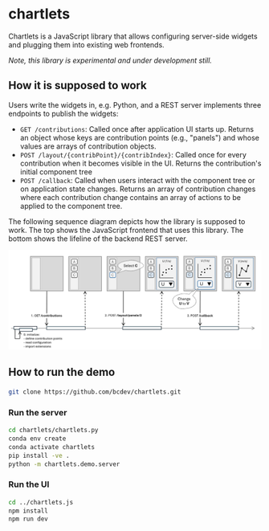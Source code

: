 # chartlets 

Chartlets is a JavaScript library that allows configuring server-side widgets
and plugging them into existing web frontends.

_Note, this library is experimental and under development still._

## How it is supposed to work

Users write the widgets in, e.g. Python, and a REST server implements three 
endpoints to publish the widgets:

- `GET /contributions`: Called once after application UI starts up.
  Returns an object whose keys are contribution points (e.g., "panels") 
  and whose values are arrays of contribution objects.
- `POST /layout/{contribPoint}/{contribIndex}`:
  Called once for every contribution when it becomes visible in the UI.
  Returns the contribution's initial component tree
- `POST /callback`:
  Called when users interact with the component tree or on application 
  state changes. Returns an array of contribution changes where each 
  contribution change contains an array of actions to be applied to the 
  component tree.

The following sequence diagram depicts how the library is supposed to 
work. The top shows the JavaScript frontend that uses this library.
The bottom shows the lifeline of the backend REST server.

![docs/sequence.png](docs/sequence.png)

## How to run the demo

```bash
git clone https://github.com/bcdev/chartlets.git
```

### Run the server

```bash
cd chartlets/chartlets.py
conda env create
conda activate chartlets
pip install -ve . 
python -m chartlets.demo.server
```

### Run the UI

```bash
cd ../chartlets.js
npm install
npm run dev
```

